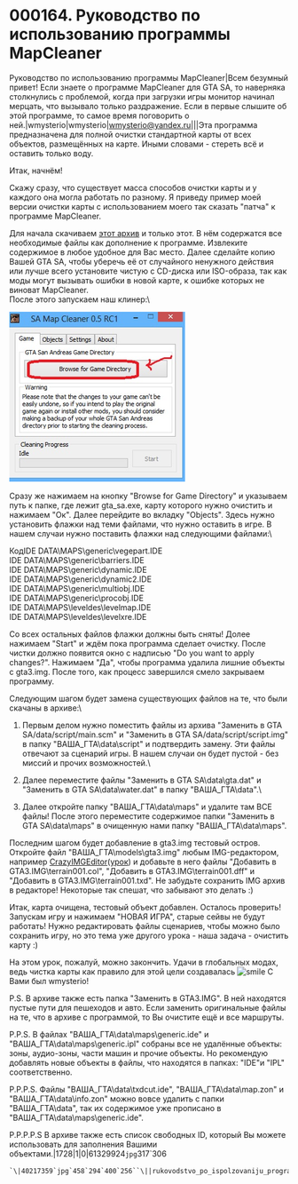 # 000164. Руководство по использованию программы MapCleaner

Руководство по использованию программы MapCleaner|Всем безумный привет! Если знаете о программе MapCleaner для GTA SA, то наверняка столкнулись с проблемой, когда при загрузки игры монитор начинал мерцать, что вызывало только раздражение. Если в первые слышите об этой программе, то самое время поговорить о ней.|wmysterio|wmysterio|wmysterio@yandex.ru|||Эта программа предназначена для полной очистки стандартной карты от всех объектов, размещённых на карте. Иными словами - стереть всё и оставить только воду.

Итак, начнём!

Скажу сразу, что существует масса способов очистки карты и у каждого она могла работать по разному. Я приведу пример моей версии очистки карты с использованием моего так сказать "патча" к программе MapCleaner.

Для начала скачиваем [этот архив](../load/gta\_sa/programmy/mapcleaner\_0\_5\_rc1\_fixed\_load\_screens/69-1-0-688/) и только этот. В нём содержатся все необходимые файлы как дополнение к программе. Извлеките содержимое в любое удобное для Вас место. Далее сделайте копию Вашей GTA SA, чтобы уберечь её от случайного ненужного действия или лучше всего установите чистую с CD-диска или ISO-образа, так как моды могут вызывать ошибки в новой карте, к ошибке которых не виноват MapCleaner.\
После этого запускаем наш клинер:\


![](../\_pu/2/61329924.jpg)

Сразу же нажимаем на кнопку "Browse for Game Directory" и указываем путь к папке, где лежит gta\_sa.exe, карту которого нужно очистить и нажимаем "Ок". Далее перейдите во вкладку "Objects". Здесь нужно установить флажки над теми файлами, что нужно оставить в игре. В нашем случаи нужно поставить флажки над следующими файлами:\


КодIDE DATA\MAPS\generic\vegepart.IDE\
IDE DATA\MAPS\generic\barriers.IDE\
IDE DATA\MAPS\generic\dynamic.IDE\
IDE DATA\MAPS\generic\dynamic2.IDE\
IDE DATA\MAPS\generic\multiobj.IDE\
IDE DATA\MAPS\generic\procobj.IDE\
IDE DATA\MAPS\leveldes\levelmap.IDE\
IDE DATA\MAPS\leveldes\levelxre.IDE

Со всех остальных файлов флажки должны быть сняты! Долее нажимаем "Start" и ждём пока программа сделает очистку. После чистки должно появится окно с надписью "Do you want to apply changes?". Нажимаем "Да", чтобы программа удалила лишние объекты с gta3.img. После того, как процесс завершился смело закрываем программу.

Следующим шагом будет замена существующих файлов на те, что были скачаны в архиве:\


1. Первым делом нужно поместить файлы из архива "Заменить в GTA SA/data/script/main.scm" и "Заменить в GTA SA/data/script/script.img" в папку "ВАША\_ГТА\data\script" и подтвердить замену. Эти файлы отвечают за сценарий игры. В нашем случаи он будет пустой - без миссий и прочих возможностей.\

2. Далее переместите файлы "Заменить в GTA SA\data\gta.dat" и "Заменить в GTA SA\data\water.dat" в папку "ВАША\_ГТА\data".\

3. Далее откройте папку "ВАША\_ГТА\data\maps" и удалите там ВСЕ файлы! После этого переместите содержимое папки "Заменить в GTA SA\data\maps" в очищенную нами папку "ВАША\_ГТА\data\maps".

Последним шагом будет добавление в gta3.img тестовый остров. Откройте файл "ВАША\_ГТА\models\gta3.img" любым IMG-редактором, например [CrazyIMGEditor](../load/gta\_sa/programmy/gta\_sacrazyimgeditor/69-1-0-49/)([урок](../publ/uroki\_skriptinga/gta\_sa/rukovodstvo\_po\_ispolzovaniju\_programmy\_crazyimgeditor/34-1-0-2/)) и добавьте в него файлы "Добавить в GTA3.IMG\terrain001.col", "Добавить в GTA3.IMG\terrain001.dff" и "Добавить в GTA3.IMG\terrain001.txd". Не забудьте сохранить IMG архив в редакторе! Некоторые так спешат, что забывают это делать :)

Итак, карта очищена, тестовый объект добавлен. Осталось проверить! Запускам игру и нажимаем "НОВАЯ ИГРА", старые сейвы не будут работать! Нужно редактировать файлы сценариев, чтобы можно было сохранить игру, но это тема уже другого урока - наша задача - очистить карту :)

На этом урок, пожалуй, можно закончить. Удачи в глобальных модах, ведь чистка карты как правило для этой цели создавалась ![smile](http://s49.ucoz.net/sm/15/smile.gif) С Вами был wmysterio!

P.S. В архиве также есть папка "Заменить в GTA3.IMG". В ней находятся пустые пути для пешеходов и авто. Если заменить оригинальные файлы на те, что в архиве с программой, то Вы очистите ещё и все маршруты.

P.P.S. В файлах "ВАША\_ГТА\data\maps\generic.ide" и "ВАША\_ГТА\data\maps\generic.ipl" собраны все не удалённые объекты: зоны, аудио-зоны, части машин и прочие объекты. Но рекомендую добавлять новые объекты в файлы, что находятся в папках: "IDE"и  "IPL" соответственно.

P.P.P.S. Файлы "ВАША\_ГТА\data\txdcut.ide", "ВАША\_ГТА\data\map.zon" и "ВАША\_ГТА\data\info.zon" можно вовсе удалить с папки "ВАША\_ГТА\data", так их содержимое уже прописано в "ВАША\_ГТА\data\maps\generic.ide".

P.P.P.P.S В архиве также есть список свободных ID, который Вы можете использовать для заполнения Вашими объектами.|1728|1|0|61329924`jpg`317\`306

```
`\|40217359`jpg`458`294`400`256``\||rukovodstvo_po_ispolzovaniju_programmy_mapcleaner|1461168958
```
